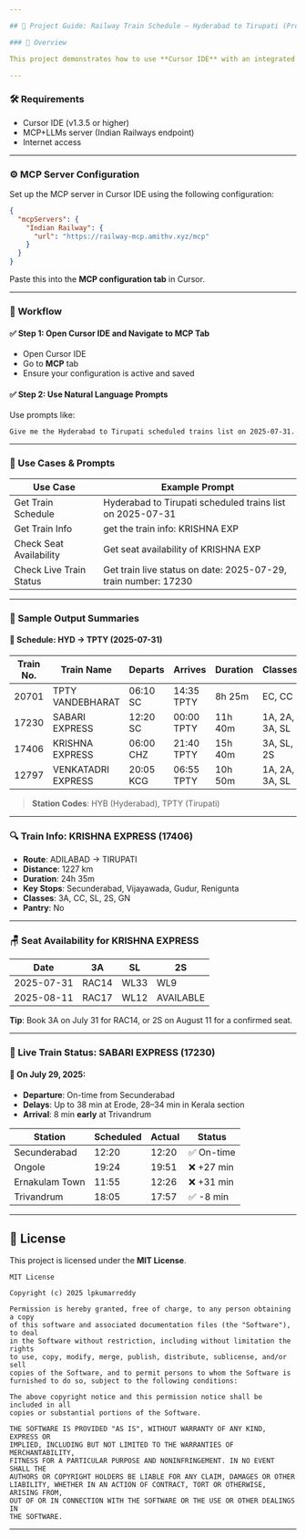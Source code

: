 ```yaml
---

## 📘 Project Guide: Railway Train Schedule – Hyderabad to Tirupati (Project-3)

### 🚀 Overview

This project demonstrates how to use **Cursor IDE** with an integrated **MCP+LLMs server** to retrieve real-time Indian Railway data using natural language prompts. The focus is on trains between **Hyderabad and Tirupati**, including schedules, seat availability, and live train status.

---
```


### 🛠️ Requirements

* Cursor IDE (v1.3.5 or higher)
* MCP+LLMs server (Indian Railways endpoint)
* Internet access

---

### ⚙️ MCP Server Configuration

Set up the MCP server in Cursor IDE using the following configuration:

```json
{
  "mcpServers": {
    "Indian Railway": {
      "url": "https://railway-mcp.amithv.xyz/mcp"
    }
  }
}
```

Paste this into the **MCP configuration tab** in Cursor.

---

### 🧭 Workflow

#### ✅ Step 1: Open Cursor IDE and Navigate to MCP Tab

* Open Cursor IDE
* Go to **MCP** tab
* Ensure your configuration is active and saved

#### ✅ Step 2: Use Natural Language Prompts

Use prompts like:

```
Give me the Hyderabad to Tirupati scheduled trains list on 2025-07-31.
```

---

### 🧪 Use Cases & Prompts

| Use Case                | Example Prompt                                                 |
| ----------------------- | -------------------------------------------------------------- |
| Get Train Schedule      | Hyderabad to Tirupati scheduled trains list on 2025-07-31      |
| Get Train Info          | get the train info: KRISHNA EXP                                |
| Check Seat Availability | Get seat availability of KRISHNA EXP                           |
| Check Live Train Status | Get train live status on date: 2025-07-29, train number: 17230 |

---

### 🚆 Sample Output Summaries

#### 📅 **Schedule: HYD → TPTY (2025-07-31)**

| Train No. | Train Name         | Departs   | Arrives    | Duration | Classes        | Days   |
| --------- | ------------------ | --------- | ---------- | -------- | -------------- | ------ |
| 20701     | TPTY VANDEBHARAT   | 06:10 SC  | 14:35 TPTY | 8h 25m   | EC, CC         | SMWTFS |
| 17230     | SABARI EXPRESS     | 12:20 SC  | 00:00 TPTY | 11h 40m  | 1A, 2A, 3A, SL | Daily  |
| 17406     | KRISHNA EXPRESS    | 06:00 CHZ | 21:40 TPTY | 15h 40m  | 3A, SL, 2S     | Daily  |
| 12797     | VENKATADRI EXPRESS | 20:05 KCG | 06:55 TPTY | 10h 50m  | 1A, 2A, 3A, SL | Daily  |

> **Station Codes**: HYB (Hyderabad), TPTY (Tirupati)

---

### 🔍 Train Info: **KRISHNA EXPRESS (17406)**

* **Route**: ADILABAD → TIRUPATI
* **Distance**: 1227 km
* **Duration**: 24h 35m
* **Key Stops**: Secunderabad, Vijayawada, Gudur, Renigunta
* **Classes**: 3A, CC, SL, 2S, GN
* **Pantry**: No

---

### 🪑 Seat Availability for KRISHNA EXPRESS

| Date       | 3A    | SL   | 2S        |
| ---------- | ----- | ---- | --------- |
| 2025-07-31 | RAC14 | WL33 | WL9       |
| 2025-08-11 | RAC17 | WL12 | AVAILABLE |

**Tip**: Book 3A on July 31 for RAC14, or 2S on August 11 for a confirmed seat.

---

### 📶 Live Train Status: **SABARI EXPRESS (17230)**

#### 📍 On July 29, 2025:

* **Departure**: On-time from Secunderabad
* **Delays**: Up to 38 min at Erode, 28–34 min in Kerala section
* **Arrival**: 8 min **early** at Trivandrum

| Station        | Scheduled | Actual | Status    |
| -------------- | --------- | ------ | --------- |
| Secunderabad   | 12:20     | 12:20  | ✅ On-time |
| Ongole         | 19:24     | 19:51  | ❌ +27 min |
| Ernakulam Town | 11:55     | 12:26  | ❌ +31 min |
| Trivandrum     | 18:05     | 17:57  | ✅ -8 min  |

---

## 📄 License

This project is licensed under the **MIT License**.

```
MIT License

Copyright (c) 2025 lpkumarreddy

Permission is hereby granted, free of charge, to any person obtaining a copy
of this software and associated documentation files (the "Software"), to deal
in the Software without restriction, including without limitation the rights
to use, copy, modify, merge, publish, distribute, sublicense, and/or sell
copies of the Software, and to permit persons to whom the Software is
furnished to do so, subject to the following conditions:

The above copyright notice and this permission notice shall be included in all
copies or substantial portions of the Software.

THE SOFTWARE IS PROVIDED "AS IS", WITHOUT WARRANTY OF ANY KIND, EXPRESS OR
IMPLIED, INCLUDING BUT NOT LIMITED TO THE WARRANTIES OF MERCHANTABILITY,
FITNESS FOR A PARTICULAR PURPOSE AND NONINFRINGEMENT. IN NO EVENT SHALL THE
AUTHORS OR COPYRIGHT HOLDERS BE LIABLE FOR ANY CLAIM, DAMAGES OR OTHER
LIABILITY, WHETHER IN AN ACTION OF CONTRACT, TORT OR OTHERWISE, ARISING FROM,
OUT OF OR IN CONNECTION WITH THE SOFTWARE OR THE USE OR OTHER DEALINGS IN
THE SOFTWARE.
```

---
